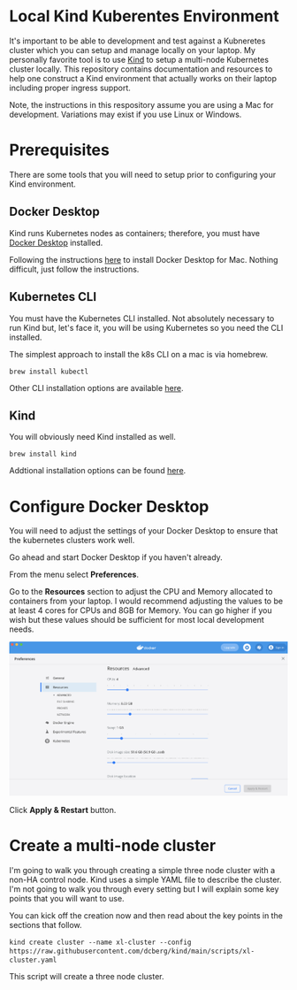 # Local Kind Kuberentes Environment
It's important to be able to development and test against a Kubneretes cluster which you can setup and manage locally on your laptop. My personally favorite tool is to use [Kind](https://kind.sigs.k8s.io/) to setup a multi-node Kubernetes cluster locally. This repository contains documentation and resources to help one construct a Kind environment that actually works on their laptop including proper ingress support. 

Note, the instructions in this respository assume you are using a Mac for development. Variations may exist if you use Linux or Windows.

# Prerequisites
There are some tools that you will need to setup prior to configuring your Kind environment.

## Docker Desktop
Kind runs Kubernetes nodes as containers; therefore, you must have [Docker Desktop](https://hub.docker.com/editions/community/docker-ce-desktop-mac) installed. 

Following the instructions [here](https://hub.docker.com/editions/community/docker-ce-desktop-mac) to install Docker Desktop for Mac. Nothing difficult, just follow the instructions.

## Kubernetes CLI
You must have the Kubernetes CLI installed. Not absolutely necessary to run Kind but, let's face it, you will be using Kubernetes so you need the CLI installed.

The simplest approach to install the k8s CLI on a mac is via homebrew.

```
brew install kubectl
```
Other CLI installation options are available [here](https://kubernetes.io/docs/tasks/tools/install-kubectl/).

## Kind
You will obviously need Kind installed as well.

```
brew install kind
```
Addtional installation options can be found [here](https://kind.sigs.k8s.io/docs/user/quick-start/#installation).

# Configure Docker Desktop
You will need to adjust the settings of your Docker Desktop to ensure that the kubernetes clusters work well. 

Go ahead and start Docker Desktop if you haven't already.

From the menu select **Preferences**.

Go to the **Resources** section to adjust the CPU and Memory allocated to containers from your laptop. I would recommend adjusting the values to be at least 4 cores for CPUs and 8GB for Memory. You can go higher if you wish but these values should be sufficient for most local development needs.

![Docker Desktop Preferences](/images/docker-preferences.png)

Click **Apply & Restart** button.

# Create a multi-node cluster
I'm going to walk you through creating a simple three node cluster with a non-HA control node.
Kind uses a simple YAML file to describe the cluster. I'm not going to walk you through every setting but I will explain some key points that you will want to use.

You can kick off the creation now and then read about the key points in the sections that follow.

```
kind create cluster --name xl-cluster --config https://raw.githubusercontent.com/dcberg/kind/main/scripts/xl-cluster.yaml
```
This script will create a three node cluster. 

